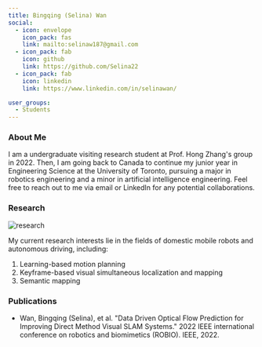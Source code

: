 ```yaml
---
title: Bingqing (Selina) Wan
social:
  - icon: envelope 
    icon_pack: fas
    link: mailto:selinaw187@gmail.com
  - icon_pack: fab
    icon: github
    link: https://github.com/Selina22
  - icon_pack: fab
    icon: linkedin
    link: https://www.linkedin.com/in/selinawan/

user_groups:
  - Students
---
```

### About Me
I am a undergraduate visiting research student at Prof. Hong Zhang's group in 2022. Then, I am going back to Canada to continue my junior year in Engineering Science at the University of Toronto, pursuing a major in robotics engineering and a minor in artificial intelligence engineering. Feel free to reach out to me via email or LinkedIn for any potential collaborations.

### Research
![research](authors_research/bingqing_wan.png "Research Introduction")

My current research interests lie in the fields of domestic mobile robots and autonomous driving, including:
1. Learning-based motion planning
2. Keyframe-based visual simultaneous localization and mapping
3. Semantic mapping

### Publications
- Wan, Bingqing (Selina), et al. "Data Driven Optical Flow Prediction for Improving Direct Method
Visual SLAM Systems." 2022 IEEE international conference on robotics and biomimetics (ROBIO). IEEE, 2022.